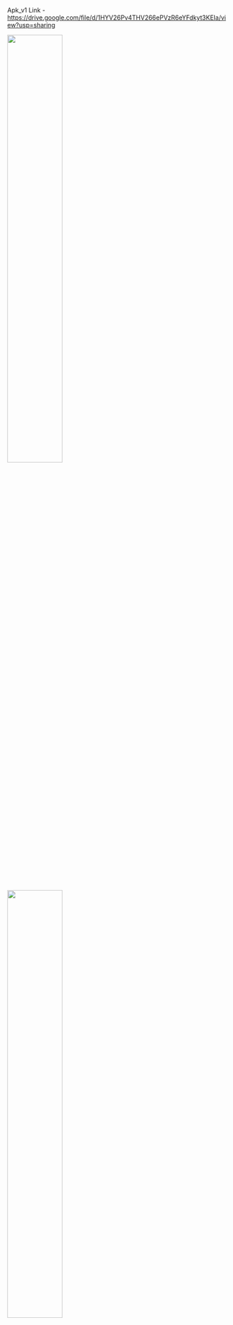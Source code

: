 
Apk_v1 Link - https://drive.google.com/file/d/1HYV26Pv4THV266ePVzR6eYFdkyt3KEIa/view?usp=sharing

<img src="https://github.com/AD-Codex/E_Bicycle_2023/assets/126350818/62581a1f-564a-472d-a7b4-88c0e28bcf0f" width=50% height=50%>

<img src="https://github.com/AD-Codex/E_Bicycle_2023/assets/126350818/7100a43c-b315-4a31-8965-cc266a7c8e96" width=50% height=50%>

<img src="https://github.com/AD-Codex/E_Bicycle_2023/assets/126350818/f15a9177-f415-4234-a34d-2f4c7bc3dd13" width=50% height=50%>
